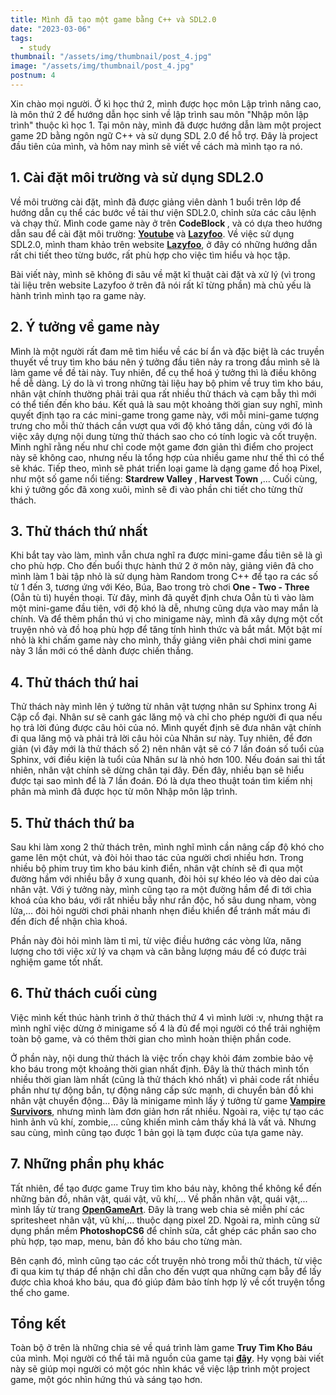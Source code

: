 ```yaml
---
title: Mình đã tạo một game bằng C++ và SDL2.0
date: "2023-03-06"
tags:
  - study
thumbnail: "/assets/img/thumbnail/post_4.jpg"
image: "/assets/img/thumbnail/post_4.jpg"
postnum: 4
---
```



Xin chào mọi người. Ở kì học thứ 2, mình được học môn Lập trình nâng cao, là môn thứ 2 để hướng dẫn học sinh về lập trình sau môn "Nhập môn lập trình" thuộc kì học 1. Tại môn này, mình đã được hướng dẫn làm một project game 2D bằng ngôn ngữ C++ và sử dụng SDL 2.0 để hỗ trợ. Đây là project đầu tiên của mình, và hôm nay mình sẽ viết về cách mà mình tạo ra nó.

## 1. Cài đặt môi trường và sử dụng SDL2.0

Về môi trường cài đặt, mình đã được giảng viên dành 1 buổi trên lớp để hướng dẫn cụ thể các bước về tải thư viện SDL2.0, chỉnh sửa các câu lệnh và chạy thử. Mình code game này ở trên <b> CodeBlock </b>, và có dựa theo hướng dẫn sau để cài đặt môi trường: <b>[Youtube](https://www.youtube.com/watch?v=Gj3iXwvKmUY) </b>và <b>[Lazyfoo](https://lazyfoo.net/tutorials/SDL/01_hello_SDL/index.php)</b>.
Về việc sử dụng SDL2.0, mình tham khảo trên website <b>[Lazyfoo](https://lazyfoo.net/tutorials/SDL/index.php)</b>, ở đây có những hướng dẫn rất chi tiết theo từng bước, rất phù hợp cho việc tìm hiểu và học tập.

Bài viết này, mình sẽ không đi sâu về mặt kĩ thuật cài đặt và xử lý (vì trong tài liệu trên website Lazyfoo ở trên đã nói rất kĩ từng phần) mà chủ yếu là hành trình mình tạo ra game này.

## 2. Ý tưởng về game này

Mình là một người rất đam mê tìm hiểu về các bí ẩn và đặc biệt là các truyền thuyết về truy tìm kho báu nên ý tưởng đầu tiên nảy ra trong đầu mình sẽ là làm game về đề tài này. Tuy nhiên, để cụ thể hoá ý tưởng thì là điều không hề dễ dàng. Lý do là vì trong những tài liệu hay bộ phim về truy tìm kho báu, nhân vật chính thường phải trải qua rất nhiều thử thách và cạm bẫy thì mới có thể tiến đến kho báu. Kết quả là sau một khoảng thời gian suy nghĩ, mình quyết định tạo ra các mini-game trong game này, với mỗi mini-game tượng trưng cho mỗi thử thách cần vượt qua với độ khó tăng dần, cùng với đó là việc xây dựng nội dung từng thử thách sao cho có tính logic và cốt truyện. Mình nghĩ rằng nếu như chỉ code một game đơn giản thì điểm cho project này sẽ không cao, nhưng nếu là tổng hợp của nhiều game như thế thì có thể sẽ khác. Tiếp theo, mình sẽ phát triển loại game là dạng game đồ hoạ Pixel, như một số game nổi tiếng: <b> Stardrew Valley </b>,<b> Harvest Town </b>,... Cuối cùng, khi ý tưởng gốc đã xong xuôi, mình sẽ đi vào phần chi tiết cho từng thử thách.

## 3. Thử thách thứ nhất

Khi bắt tay vào làm, mình vẫn chưa nghĩ ra được mini-game đầu tiên sẽ là gì cho phù hợp. Cho đến buổi thực hành thứ 2 ở môn này, giảng viên đã cho mình làm 1 bài tập nhỏ là sử dụng hàm Random trong C++ để tạo ra các số từ 1 đến 3, tương ứng với Kéo, Búa, Bao trong trò chơi <b> One - Two - Three </b> (Oẳn tù tì) huyền thoại. Từ đây, mình đã quyết định chưa Oẳn tù tì vào làm một mini-game đầu tiên, với độ khó là dễ, nhưng cũng dựa vào may mắn là chính. Và để thêm phần thú vị cho minigame này, mình đã xây dựng một cốt truyện nhỏ và đồ hoạ phù hợp để tăng tính hình thức và bắt mắt. Một bật mí nhỏ là khi chấm game này cho mình, thầy giảng viên phải chơi mini game này 3 lần mới có thể dành được chiến thắng.

## 4. Thử thách thứ hai

Thử thách này mình lên ý tưởng từ nhân vật tượng nhân sư Sphinx trong Ai Cập cổ đại. Nhân sư sẽ canh gác lăng mộ và chỉ cho phép người đi qua nếu họ trả lời đúng được câu hỏi của nó. Mình quyết định sẽ đưa nhân vật chính đi qua lăng mộ và phải trả lời câu hỏi của Nhân sư này. Tuy nhiên, để đơn giản (vì đây mới là thử thách số 2) nên nhân vật sẽ có 7 lần đoán số tuổi của Sphinx, với điều kiện là tuổi của Nhân sư là nhỏ hơn 100. Nếu đoán sai thì tất nhiên, nhân vật chính sẽ dừng chân tại đây. Đến đây, nhiều bạn sẽ hiểu được tại sao mình để là 7 lần đoán. Đó là dựa theo thuật toán tìm kiếm nhị phân mà mình đã được học từ môn Nhập môn lập trình.

## 5. Thử thách thứ ba

Sau khi làm xong 2 thử thách trên, mình nghĩ mình cần nâng cấp độ khó cho game lên một chút, và đòi hỏi thao tác của người chơi nhiều hơn. Trong nhiều bộ phim truy tìm kho báu kinh điển, nhân vật chính sẽ đi qua một đường hầm với nhiều bẫy ở xung quanh, đòi hỏi sự khéo léo và dẻo dai của nhân vật. Với ý tưởng này, mình cũng tạo ra một đường hầm để đi tới chìa khoá của kho báu, với rất nhiều bẫy như rắn độc, hố sâu dung nham, vòng lửa,... đòi hỏi người chơi phải nhanh nhẹn điều khiển để tránh mất máu đi đến đích để nhận chìa khoá.

Phần này đòi hỏi mình làm tỉ mỉ, từ việc điều hướng các vòng lửa, năng lượng cho tới việc xử lý va chạm và cân bằng lượng máu để có được trải nghiệm game tốt nhất.

## 6. Thử thách cuối cùng

Việc mình kết thúc hành trình ở thử thách thứ 4 vì mình lười :v, nhưng thật ra mình nghĩ việc dừng ở minigame số 4 là đủ để mọi người có thể trải nghiệm toàn bộ game, và có thêm thời gian cho mình hoàn thiện phần code.

Ở phần này, nội dung thử thách là việc trốn chạy khỏi đám zombie bảo vệ kho báu trong một khoảng thời gian nhất định. Đây là thử thách mình tốn nhiều thời gian làm nhất (cũng là thử thách khó nhất) vì phải code rất nhiều phần như tự động bắn, tự động nâng cấp sức mạnh, di chuyển bản đồ khi nhân vật chuyển động... Đây là minigame mình lấy ý tưởng từ game <b>[Vampire Survivors](https://store.steampowered.com/app/1794680/Vampire_Survivors/)</b>, nhưng mình làm đơn giản hơn rất nhiều. Ngoài ra, việc tự tạo các hình ảnh vũ khí, zombie,... cũng khiến mình cảm thấy khá là vất vả. Nhưng sau cùng, mình cũng tạo được 1 bản gọi là tạm được của tựa game này.

## 7. Những phần phụ khác

Tất nhiên, để tạo được game Truy tìm kho báu này, không thể không kể đến những bản đồ, nhân vật, quái vật, vũ khí,... Về phần nhân vật, quái vật,... mình lấy từ trang <b>[OpenGameArt](https://opengameart.org)</b>. Đây là trang web chia sẻ miễn phí các spritesheet nhân vật, vũ khí,... thuộc dạng pixel 2D. Ngoài ra, mình cũng sử dụng phần mềm <b> PhotoshopCS6</b> để chỉnh sửa, cắt ghép các phần sao cho phù hợp, tạo map, menu, bản đồ kho báu cho từng màn.

Bên cạnh đó, mình cũng tạo các cốt truyện nhỏ trong mỗi thử thách, từ việc đi qua kim tự tháp để nhận chỉ dẫn cho đến vượt qua những cạm bẫy để lấy được chìa khoá kho báu, qua đó giúp đảm bảo tính hợp lý về cốt truyện tổng thể cho game.

## Tổng kết

Toàn bộ ở trên là những chia sẻ về quá trình làm game <b>Truy Tìm Kho Báu</b> của mình. Mọi người có thể tải mã nguồn của game tại <b>[đây](https://github.com/VanhGer/Game_Treasure_Hunt)</b>. Hy vọng bài viết này sẽ giúp mọi người có một góc nhìn khác về việc lập trình một project game, một góc nhìn hứng thú và sáng tạo hơn.
